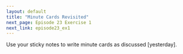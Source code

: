 ```yaml
---
layout: default
title: "Minute Cards Revisited"
next_page: Episode 23 Exercise 1
next_link: episode23_ex1
---
```


Use your sticky notes to write minute cards
as discussed [yesterday].
